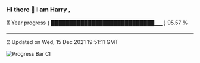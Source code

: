 ### Hi there 👋 I am Harry , 

⏳ Year progress { ████████████████████████████▁▁ } 95.57 %

---

⏰ Updated on Wed, 15 Dec 2021 19:51:11 GMT

![Progress Bar CI](https://github.com/duykhang68/duykhang68/workflows/Progress%20Bar%20CI/badge.svg)
